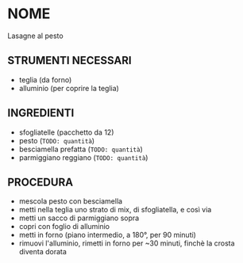 # NOME

Lasagne al pesto

## STRUMENTI NECESSARI

- teglia                (da forno)
- alluminio             (per coprire la teglia)

## INGREDIENTI

- sfogliatelle          (pacchetto da 12)
- pesto                 (`TODO: quantità`)
- besciamella prefatta  (`TODO: quantità`)
- parmiggiano reggiano  (`TODO: quantità`)

## PROCEDURA

- mescola pesto con besciamella
- metti nella teglia uno strato di mix, di sfogliatella, e così via 
- metti un sacco di parmiggiano sopra
- copri con foglio di alluminio
- metti in forno (piano intermedio, a 180°, per 90 minuti)
- rimuovi l'alluminio, rimetti in forno per ~30 minuti, finchè la crosta diventa dorata

